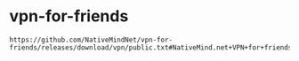 # vpn-for-friends

```
https://github.com/NativeMindNet/vpn-for-friends/releases/download/vpn/public.txt#NativeMind.net+VPN+for+friends
```
